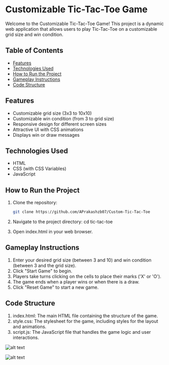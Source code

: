 # Customizable Tic-Tac-Toe Game

Welcome to the Customizable Tic-Tac-Toe Game! This project is a dynamic web application that allows users to play Tic-Tac-Toe on a customizable grid size and win condition.

## Table of Contents
- [Features](#features)
- [Technologies Used](#technologies-used)
- [How to Run the Project](#how-to-run-the-project)
- [Gameplay Instructions](#gameplay-instructions)
- [Code Structure](#code-structure)


## Features
- Customizable grid size (3x3 to 10x10)
- Customizable win condition (from 3 to grid size)
- Responsive design for different screen sizes
- Attractive UI with CSS animations
- Displays win or draw messages

## Technologies Used
- HTML
- CSS (with CSS Variables)
- JavaScript

## How to Run the Project
1. Clone the repository:
   ```bash
   git clone https://github.com/APrakashzb07/Custom-Tic-Tac-Toe

2. Navigate to the project directory:
   cd tic-tac-toe

3. Open index.html in your web browser.

## Gameplay Instructions

1. Enter your desired grid size (between 3 and 10) and win condition (between 3 and the grid size).
2. Click "Start Game" to begin.
3. Players take turns clicking on the cells to place their marks ('X' or 'O').
4. The game ends when a player wins or when there is a draw.
5. Click "Reset Game" to start a new game.

## Code Structure

1. index.html: The main HTML file containing the structure of the game.
2. style.css: The stylesheet for the game, including styles for the layout and animations.
3. script.js: The JavaScript file that handles the game logic and user interactions.

![alt text](image.png)

![alt text](image-1.png)
